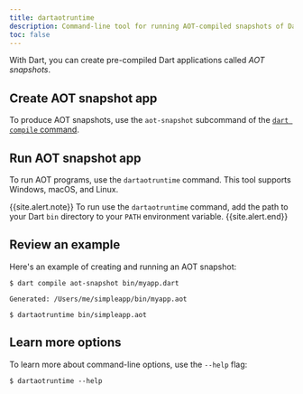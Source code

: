```yaml
---
title: dartaotruntime
description: Command-line tool for running AOT-compiled snapshots of Dart code.
toc: false
---
```


With Dart, you can create pre-compiled Dart applications called *AOT snapshots*.

## Create AOT snapshot app

To produce AOT snapshots, use the `aot-snapshot` subcommand of the
[`dart compile` command][dart compile].

## Run AOT snapshot app

To run AOT programs, use the `dartaotruntime` command.
This tool supports Windows, macOS, and Linux.

{{site.alert.note}}
  To run use the `dartaotruntime` command,
  add the path to your Dart `bin` directory to your `PATH` environment variable.
{{site.alert.end}}

[dart compile]: /tools/dart-compile

## Review an example

Here's an example of creating and running an AOT snapshot:

```terminal
$ dart compile aot-snapshot bin/myapp.dart
```

```terminal
Generated: /Users/me/simpleapp/bin/myapp.aot
```

```terminal
$ dartaotruntime bin/simpleapp.aot
```

## Learn more options

To learn more about command-line options, use the `--help` flag:

```terminal
$ dartaotruntime --help
```
